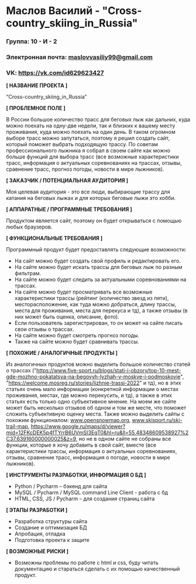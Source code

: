 # Маслов Василий - "Cross-country_skiing_in_Russia"

### Группа: 10 - И - 2
### Электронная почта: maslovvasiliy99@gmail.com
### VK: https://vk.com/id629623427



**[ НАЗВАНИЕ ПРОЕКТА ]**

“Cross-country_skiing_in_Russia”

**[ ПРОБЛЕМНОЕ ПОЛЕ ]**

В России большое количество трасс для беговых лыж как дальних, куда можно поехать на одну-две недели, так и близких к вашему месту проживания, куда можно поехать на один день. В таком огромном выборе трасс можно запутаться, поэтому я решил создать сайт, который поможет выбрать подходящую трассу. По советам профессионального лыжника я собрал в своем сайте как можно больше функций для выбора трасс (все возможные характеристики трасс, информация о актуальных соревнованиях на трассах, отзывы, сравнение трасс, прогноз погоды, новости в мире лыжников).

**[ ЗАКАЗЧИК / ПОТЕНЦИАЛЬНАЯ АУДИТОРИЯ ]**

Моя целевая аудитория - это все люди, выбирающие трассу для катания на беговых лыжах и для которых беговые лыжи это хобби.


**[ АППАРАТНЫЕ / ПРОГРАММНЫЕ ТРЕБОВАНИЯ ]** 

Продуктом является сайт, поэтому он будет открываться с помощью любых браузеров.

**[ ФУНКЦИОНАЛЬНЫЕ ТРЕБОВАНИЯ ]**

Программный продукт будет предоставлять следующие возможности:

* На сайт можно будет создать свой профиль и редактировать его.
* На сайте можно будет искать трассы для беговых лыж по разным фильтрам.
* На сайте можно будет следить за актуальными соревнованиями на трассах.
* На сайте можно будет просматривать все возможные характеристики трассы (рейтинг (количество звезд из пяти), месторасположение, как туда можно добраться, длину трассы, места для проживания, места для перекуса и тд), а также отзывы (в них может быть оценка, описание, фото).
* Если пользователь зарегистрирован, то он может на сайте писать свои отзывы о трассах.
* На сайте можно будет смотреть прогноз погоды.
* Также на сайте можно будет сравнивать трассы.


**[ ПОХОЖИЕ / АНАЛОГИЧНЫЕ ПРОДУКТЫ ]**

Из аналогичных продуктов можно выделить большое количество статей о трассах ("https://www.five-sport.ru/blogs/stati-i-obzory/top-10-mest-gde-mozhno-pokatatsya-na-begovyh-lyzhah-v-moskve-i-podmoskovie", "https://welcome.mosreg.ru/stories/lizhnie-trassi-2022" и тд), но в этих статьях очень мало информации (конкретной информации о местах проживания, местах, где можно перекусить, и тд), а также в этих статьях есть только одно субъективное мнение. На моем же сайте может быть несколько отзывов об одном и том же месте, что поможет сложить субъективную оценку места. Также можно выделить сайты с похожим функционалом: www.opensnowmap.org,       www.skisport.ru/ski-trail-map,        https://www.google.ru/maps/d/viewer?mid=12FKcDEK5p4fTYrrB6UVmSI3EgT0&hl=ru&ll=55.48348609538927%2C37.639160000000025&z=9, но не в одном сайте не собраны все функции, которые я хочу добавить в свой сайт, вместе (все характеристики трассы, информация о актуальных соревнованиях, отзывы, сравнение трасс, информация о погоде, новости в мире лыжников).   

**[ ИНСТРУМЕНТЫ РАЗРАБОТКИ, ИНФОРМАЦИЯ О БД ]**

* Python / Pycharm – бэкенд для сайта
* MySQL / Pycharm / MySQL command Line Client  - работа с бд
* HTML, CSS, JS / Pycharm – для создания страниц сайта

**[ ЭТАПЫ РАЗРАБОТКИ ]**

* Разработка структуры сайта
* Создание и оптимизация БД
* Апробация, отладка
* Подготовка проекта к защите

**[ ВОЗМОЖНЫЕ РИСКИ ]**

* Возможны проблемы по работе с html и css, буду читать документацию и стараться сделать с их помощью качественный продукт.
